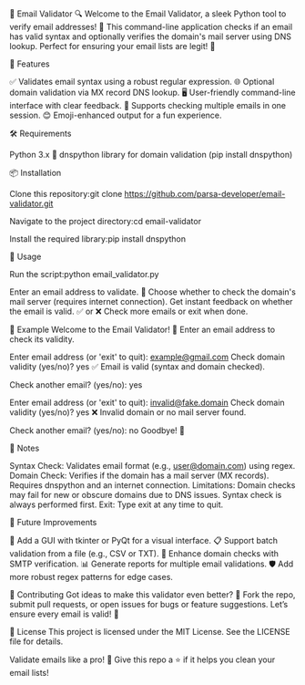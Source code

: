📧 Email Validator 🔍
Welcome to the Email Validator, a sleek Python tool to verify email addresses! 🧪 This command-line application checks if an email has valid syntax and optionally verifies the domain's mail server using DNS lookup. Perfect for ensuring your email lists are legit! 🚀

🌟 Features

✅ Validates email syntax using a robust regular expression.
🌐 Optional domain validation via MX record DNS lookup.
🖥️ User-friendly command-line interface with clear feedback.
🔄 Supports checking multiple emails in one session.
😊 Emoji-enhanced output for a fun experience.


🛠️ Requirements

Python 3.x 🐍
dnspython library for domain validation (pip install dnspython)


📦 Installation

Clone this repository:git clone https://github.com/parsa-developer/email-validator.git


Navigate to the project directory:cd email-validator


Install the required library:pip install dnspython




🎯 Usage

Run the script:python email_validator.py


Enter an email address to validate. 📩
Choose whether to check the domain's mail server (requires internet connection).
Get instant feedback on whether the email is valid. ✅ or ❌
Check more emails or exit when done.


📸 Example
Welcome to the Email Validator! 📧
Enter an email address to check its validity.

Enter email address (or 'exit' to quit): example@gmail.com
Check domain validity (yes/no)? yes
✅ Email is valid (syntax and domain checked).

Check another email? (yes/no): yes

Enter email address (or 'exit' to quit): invalid@fake.domain
Check domain validity (yes/no)? yes
❌ Invalid domain or no mail server found.

Check another email? (yes/no): no
Goodbye! 🚀


🔧 Notes

Syntax Check: Validates email format (e.g., user@domain.com) using regex.
Domain Check: Verifies if the domain has a mail server (MX records). Requires dnspython and an internet connection.
Limitations: Domain checks may fail for new or obscure domains due to DNS issues. Syntax check is always performed first.
Exit: Type exit at any time to quit.


🚀 Future Improvements

🎨 Add a GUI with tkinter or PyQt for a visual interface.
📋 Support batch validation from a file (e.g., CSV or TXT).
🔎 Enhance domain checks with SMTP verification.
📊 Generate reports for multiple email validations.
🛡️ Add more robust regex patterns for edge cases.


🤝 Contributing
Got ideas to make this validator even better? 🌈 Fork the repo, submit pull requests, or open issues for bugs or feature suggestions. Let’s ensure every email is valid! 💪

📜 License
This project is licensed under the MIT License. See the LICENSE file for details.

Validate emails like a pro! 📧 Give this repo a ⭐ if it helps you clean your email lists!
